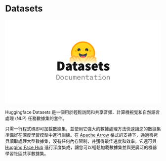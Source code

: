 # Datasets

![](./assets/datasets.png)

Huggingface Datasets 是一個用於輕鬆訪問和共享音頻、計算機視覺和自然語言處理 (NLP) 任務數據集的套件。

只需一行程式碼即可加載數據集，並使用它強大的數據處理方法快速讓您的數據集準備好在深度學習模型中進行訓練。在 [Apache Arrow](https://arrow.apache.org/) 格式的支持下，通過零拷貝讀取處理大型數據集，沒有任何內存限制，并獲得最佳速度和效率。它還可與 [Hugging Face Hub](https://huggingface.co/datasets) 進行深度集成，讓您可以輕鬆加載數據集並與更廣泛的機器學習社區共享數據集。

